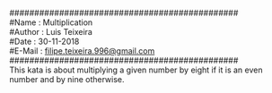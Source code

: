 ##############################################  
#Name   : Multiplication  
#Author : Luis Teixeira  
#Date   : 30-11-2018  
#E-Mail : filipe.teixeira.996@gmail.com  
##############################################  
This kata is about multiplying a given number by eight if it is an even number and by nine otherwise.  